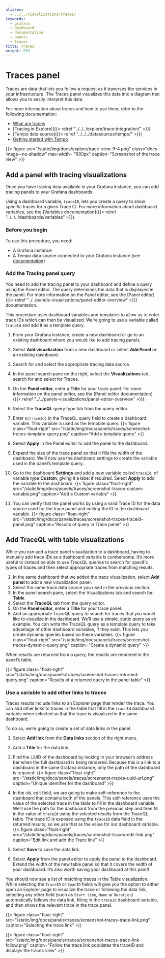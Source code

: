 ```yaml
---
aliases:
  - ../../visualizations/traces/
keywords:
  - grafana
  - dashboard
  - documentation
  - panels
  - traces
title: Traces
weight: 850
---
```


# Traces panel

Traces are data that lets you follow a request as it traverses the services in your infrastructure.
The Traces panel visualizes this data into a diagram that allows you to easily interpret this data.

For more information about traces and how to use them, refer to the following documentation:

- [What are traces](/docs/grafana-cloud/traces)
- [Tracing in Explore]({{< relref "../../../explore/trace-integration/" >}})
- [Tempo data source]({{< relref "../../../datasources/tempo/" >}})
- [Getting started with Tempo](/docs/tempo/latest/getting-started)

{{< figure src="/static/img/docs/explore/trace-view-9-4.png" class="docs-image--no-shadow" max-width= "900px" caption="Screenshot of the trace view" >}}

## Add a panel with tracing visualizations

Once you have tracing data available in your Grafana instance, you can add tracing panels to your Grafana dashboards.

Using a dashboard variable, `traceID`, lets you create a query to show specific traces for a given Trace ID.
For more information about dashboard variables, see the [Variables documentation]({{< relref "../../../dashboards/variables" >}}).

### Before you begin

To use this procedure, you need:

- A Grafana instance
- A Tempo data source connected to your Grafana instance (see [documentation](/docs/grafana/datasources/tempo/))

### Add the Tracing panel query

You need to add the tracing panel to your dashboard and define a query using the Panel editor.
The query determines the data that is displayed in the panel.
For more information on the Panel editor, see the [Panel editor]({{< relref "../../panels-visualizations/panel-editor-overview" >}}) documentation.

This procedure uses dashboard variables and templates to allow us to enter trace IDs which can then be visualized. We’re going to use a variable called `traceId` and add it as a template query.

1. From your Grafana instance, create a new dashboard or go to an existing dashboard where you would like to add tracing panels.
1. Select **Add visualization** from a new dashboard or select **Add Panel** on an existing dashboard.
1. Search for and select the appropriate tracing data source.
1. In the panel search pane on the right, select the **Visualizations** tab, search for and select for Traces.
1. On the **Panel editor**, enter a **Title** for your trace panel. For more information on the panel editor, see the [Panel editor documentation]({{< relref "../../panels-visualizations/panel-editor-overview" >}}).
1. Select the **TraceQL** query type tab from the query editor.
1. Enter `${traceId}` in the TraceQL query field to create a dashboard variable. This variable is used as the template query.
   {{< figure class="float-right"  src="/static/img/docs/panels/traces/screenshot-traces-template-query.png" caption="Add a template query" >}}

1. Select **Apply** in the Panel editor to add the panel to the dashboard.
1. Expand the size of the trace panel so that it fills the width of the dashboard. We’ll now use the dashboard settings to create the variable used in the panel’s template query.
1. Go to the dashboard **Settings** and add a new variable called `traceId`, of variable type **Custom**, giving it a label if required. Select **Apply** to add the variable to the dashboard.
  {{< figure class="float-right"  src="/static/img/docs/panels/traces/screenshot-traces-custom-variable.png" caption="Add a Custom variable" >}}

1. You can verify that the panel works by using a valid Trace ID for the data source used for the trace panel and editing the ID in the dashboard variable.
  {{< figure class="float-right"  src="/static/img/docs/panels/traces/screenshot-traces-traceid-panel.png" caption="Results of query in Trace panel" >}}


## Add TraceQL with table visualizations

While you can add a trace panel visualization to a dashboard, having to manually add trace IDs as a dashboard variable is cumbersome.
It’s more useful to instead be able to use TraceQL queries to search for specific types of traces and then select appropriate traces from matching results.

1. In the same dashboard that we added the trace visualization, select **Add panel** to add a new visualization panel.
1. Select the same trace data source you used in the previous section.
1. In the panel search pane, select the Visualizations tab and search for **Table**.
1. Select the **TraceQL** tab from the query editor.
1. On the **Panel editor**, enter a **Title** for your trace panel.
1. Add an appropriate TraceQL query to search for traces that you would like to visualize in the dashboard. We’ll use a simple, static query as an example. You can write the TraceQL query as a template query to take advantage of other dashboard variables, if they exist. This lets you create dynamic queries based on these variables.
  {{< figure class="float-right" src="/static/img/docs/panels/traces/screenshot-traces-dynamic-query.png" caption="Create a dynamic query" >}}

When results are returned from a query, the results are rendered in the panel’s table.

{{< figure class="float-right" src="/static/img/docs/panels/traces/screenshot-traces-returned-query.png" caption="Results of a returned query in the panel table" >}}


### Use a variable to add other links to traces

Traces results include links to an Explorer page that render the trace. You can add other links to traces in the table that fill in the `traceId` dashboard variable when selected so that the trace is visualized in the same dashboard.

To do so, we’re going to create a set of data links in the panel.

1. Select **Add link** from the **Data links** section of the right menu.
1. Add a **Title** for the data link.
1. Find the UUID of the dashboard by looking in your browser’s address bar when the full dashboard is being rendered. Because this is a link to a dashboard in the same Grafana instance, only the path of the dashboard is required.
  {{< figure class="float-right"  src="/static/img/docs/panels/traces/screensnot-traces-uuid-url.png" caption="Unique identifier for the dashboard" >}}


1. In the `URL` edit field, we are going to make self-reference to the dashboard that contains both of the panels. This self-reference uses the value of the selected trace in the table to fill in the dashboard variable. We’ll use the path for the dashboard from the previous step and then fill in the value of `traceId` using the selected results from the TraceQL table. The trace ID is exposed using the `traceID` data field in the returned results, so we use that as the value for our dashboard variable.
  {{< figure class="float-right"  src="/static/img/docs/panels/traces/screenshot-traces-edit-link.png" caption="Edit link and add the Trace link" >}}

1. Select **Save** to save the data link.
1. Select **Apply** from the panel editor to apply the panel to the dashboard.
Extend the width of the new table panel so that it covers the width of your dashboard.
It’s also worth saving your dashboard at this point!

You should now see a list of matching traces in the Table visualization. While selecting the `TraceID` or `SpanID` fields will give you the option to either open an Explorer page to visualize the trace or following the data link, selecting any other field (such as `Start time`, `Name` or `Duration`) automatically follows the data link, filling in the `traceId` dashboard variable, and then shows the relevant trace in the trace panel.

{{< figure class="float-right"  src="/static/img/docs/panels/traces/screenshot-traces-trace-link.png" caption="Selecting the trace link" >}}

{{< figure class="float-right"  src="/static/img/docs/panels/traces/screenshot-traces-trace-link-follow.png" caption="Follow the trace link populates the traceID and displays the traces view" >}}

